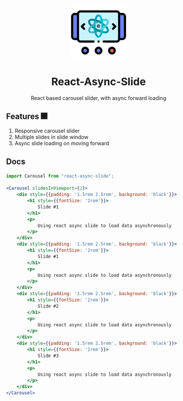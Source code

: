 <div align="center">
<img src="public/logo.png" height="150"/>
<h1>
React-Async-Slide
</h1>

<p>
React based carousel slider, with async forward loading
</p>
</div>


## Features 🎆

1. Responsive carousel slider
2. Multiple slides in slide window
3. Async slide loading on moving forward

## Docs

```jsx
import Carousel from "react-async-slide";

<Carousel slidesInViewport={2}>
    <div style={{padding: '1.5rem 2.5rem', background: 'black'}}>
        <h1 style={{fontSize: '2rem'}}>
            Slide #1
        </h1>
        <p>
            Using react async slide to load data asynchronously
        </p>
    </div>
    <div style={{padding: '1.5rem 2.5rem', background: 'black'}}>
        <h1 style={{fontSize: '2rem'}}>
            Slide #1
        </h1>
        <p>
            Using react async slide to load data asynchronously
        </p>
    </div>
    <div style={{padding: '1.5rem 2.5rem', background: 'black'}}>
        <h1 style={{fontSize: '2rem'}}>
            Slide #2
        </h1>
        <p>
            Using react async slide to load data asynchronously
        </p>
    </div>
    <div style={{padding: '1.5rem 2.5rem', background: 'black'}}>
        <h1 style={{fontSize: '2rem'}}>
            Slide #3
        </h1>
        <p>
            Using react async slide to load data asynchronously
        </p>
    </div>
</Carousel>
```
